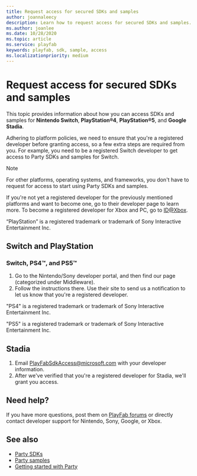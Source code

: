 ```yaml
---
title: Request access for secured SDKs and samples
author: joannaleecy
description: Learn how to request access for secured SDKs and samples.
ms.author: joanlee
ms.date: 10/28/2020
ms.topic: article
ms.service: playfab
keywords: playfab, sdk, sample, access
ms.localizationpriority: medium
---
```


# Request access for secured SDKs and samples

This topic provides information about how you can access SDKs and samples for **Nintendo Switch**, **PlayStation&#174;4**, **PlayStation&#174;5**, and **Google Stadia**.

Adhering to platform policies, we need to ensure that you're a registered developer before granting access, so a few extra steps are required from you. For example, you need to be a registered Switch developer to get access to Party SDKs and samples for Switch.

>[!NOTE]
>For other platforms, operating systems, and frameworks, you don't have to request for access to start using Party SDKs and samples.

If you're not yet a registered developer for the previously mentioned platforms and want to become one, go to their developer page to learn more. To become a registered developer for Xbox and PC, go to [ID@Xbox](https://www.xbox.com/Developers/id).

“PlayStation” is a registered trademark or trademark of Sony Interactive Entertainment Inc.

## Switch and PlayStation

### Switch, PS4&#8482;, and PS5&#8482;

1. Go to the Nintendo/Sony developer portal, and then find our page (categorized under Middleware).
2. Follow the instructions there. Use their site to send us a notification to let us know that you're a registered developer.

"PS4" is a registered trademark or trademark of Sony Interactive Entertainment Inc.

"PS5" is a registered trademark or trademark of Sony Interactive Entertainment Inc.

## Stadia

1. Email PlayFabSdkAccess@microsoft.com with your developer information.
2. After we've verified that you're a registered developer for Stadia, we'll grant you access.

## Need help?

If you have more questions, post them on [PlayFab forums](https://community.playfab.com/index.html) or directly contact developer support for Nintendo, Sony, Google, or Xbox.

## See also

* [Party SDKs](party-sdks.md)
* [Party samples](party-samples.md)
* [Getting started with Party](party-getting-started.md)
